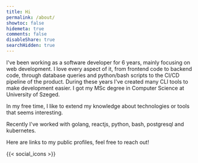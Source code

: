 ```yaml
---
title: Hi
permalink: /about/
showtoc: false
hidemeta: true
comments: false
disableShare: true
searchHidden: true
---
```


I've been working as a software developer for 6 years, mainly focusing on web development.
I love every aspect of it, from frontend code to backend code, through database queries and python/bash scripts to the CI/CD pipeline of the product.
During these years I've created many CLI tools to make development easier.
I got my MSc degree in Computer Science at University of Szeged.

In my free time, I like to extend my knowledge about technologies or tools that seems interesting.

Recently I've worked with golang, reactjs, python, bash, postgresql and kubernetes.

Here are links to my public profiles, feel free to reach out!

{{< social_icons >}}
